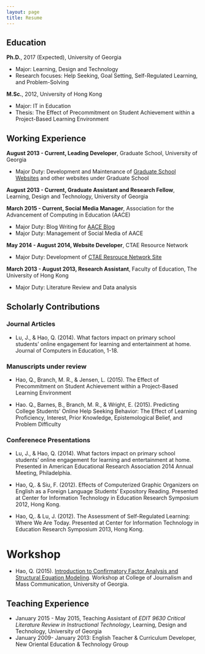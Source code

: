 ```yaml
---
layout: page
title: Resume
---
```


## Education

<strong>Ph.D.</strong>, 2017 (Expected), University of Georgia

* Major: Learning, Design and Technology
* Research focuses: Help Seeking, Goal Setting, Self-Regulated Learning, and Problem-Solving

<strong>M.Sc.</strong>, 2012, University of Hong Kong

* Major: IT in Education
* Thesis: The Effect of Precommitment on Student Achievement within a Project-Based Learning Environment

## Working Experience

<strong>August 2013 - Current, Leading Developer</strong>, Graduate School, University of Georgia

* Major Duty: Development and Maintenance of <a href="grad.uga.edu">Graduate School Websites</a> and other websites under Graduate School

<strong>August 2013 - Current, Graduate Assistant and Research Fellow</strong>, Learning, Design and Technology, University of Georgia

<strong>March 2015 - Current, Social Media Manager</strong>, Association for the Advancement of Computing in Education (AACE)

* Major Duty: Blog Writing for <a href="http://blog.aace.org/author/neohao/">AACE Blog</a>
* Major Duty: Management of Social Media of AACE

<strong>May 2014 - August 2014, Website Developer</strong>, CTAE Resource Network

* Major Duty: Development of <a href="http://gactaern.org/clusters/index.php">CTAE Resrouce Network Site</a>

<strong>March 2013 - August 2013, Research Assistant</strong>, Faculty of Education, The University of Hong Kong

* Major Duty: Literature Review and Data analysis

## Scholarly Contributions

### Journal Articles

* Lu, J., & Hao, Q. (2014). What factors impact on primary school students’ online engagement for learning and entertainment at home. Journal of Computers in Education, 1-18.

### Manuscripts under review

* Hao, Q., Branch, M. R., & Jensen, L. (2015). The Effect of Precommitment on Student Achievement within a Project-Based Learning Environment

* Hao. Q., Barnes, B., Branch, M. R., & Wright, E. (2015). Predicting College Students' Online Help Seeking Behavior: The Effect of Learning Proficiency, Interest, Prior Knowledge, Epistemological Belief, and Problem Difficulty

### Conferenece Presentations

* Lu, J., & Hao, Q. (2014). What factors impact on primary school students’ online engagement for learning and entertainment at home. Presented in American Educational Research Association 2014 Annual Meeting, Philadelphia.

* Hao, Q,. & Siu, F. (2012). Effects of Computerized Graphic Organizers on English as a Foreign Language Students’ Expository Reading. Presented at Center for Information Technology in Education Research Symposium 2012, Hong Kong.

* Hao, Q,. & Lu, J. (2012). The Assessment of Self-Regulated Learning: Where We Are Today. Presented at Center for Information Technology in Education Research Symposium 2013, Hong Kong.

# Workshop

* Hao, Q. (2015). <a href="http://neo-hao.github.io/sem/">Introduction to Confirmatory Factor Analysis and Structural Equation Modeling</a>. Workshop at College of Journalism and Mass Communication, University of Georgia.

## Teaching Experience

* January 2015 - May 2015, Teaching Assistant of <em>EDIT 9630 Critical Literature Review in Instructional Technology</em>, Learning, Design and Technology, University of Georgia
* January 2009- January 2013: English Teacher & Curriculum Developer, New Oriental Education & Technology Group